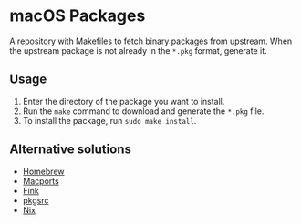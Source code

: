 # macOS Packages

A repository with Makefiles to fetch binary packages from upstream.
When the upstream package is not already in the `*.pkg` format, generate it.

## Usage

1. Enter the directory of the package you want to install.
2. Run the `make` command to download and generate the `*.pkg` file.
3. To install the package, run `sudo make install`.

## Alternative solutions

- [Homebrew](http://brew.sh/)
- [Macports](https://www.macports.org/)
- [Fink](http://finkproject.org/)
- [pkgsrc](https://pkgsrc.joyent.com/install-on-osx/)
- [Nix](https://nixos.org/)